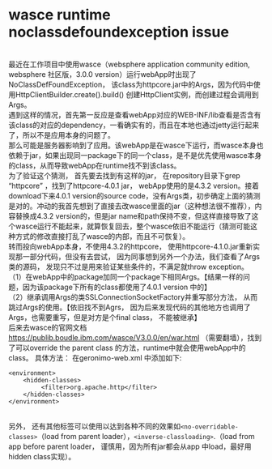  # wasce runtime noclassdefoundexception issue #
<br />最近在工作项目中使用wasce（websphere application community edition, websphere 社区版，3.0.0 version）运行webApp时出现了NoClassDefFoundException， 该class为httpcore.jar中的Args，因为代码中使用HttpClientBuilder.create().build() 创建HttpClient实例，而创建过程会调用到Args。
<br />遇到这样的情况，首先第一反应是查看webApp对应的WEB-INF/lib查看是否含有该class的对应的dependency，一看确实有的，而且在本地也通过jetty运行起来了，所以不是应用本身的问题了。 <br /> 
那么可能是服务器影响到了应用。该webApp是在wasce下运行，而wasce本身也依赖于jar，如果出现同一package下的同一个class，是不是优先使用wasce本身的class，从而导致webApp在runtime找不到该class。 
<br />为了验证这个猜测， 首先要去找到有这样的jar， 在repository目录下grep “httpcore” ，找到了httpcore-4.0.1 jar， webApp使用的是4.3.2 version。接着download下来4.0.1 version的source code，没有Args类，初步确定上面的猜测是对的。冲动的我首先想到了直接去改wasce里面的jar（这种想法很不推荐），内容替换成4.3.2 version的，但是jar name和path保持不变，但这样直接导致了这个wasce运行不能起来，就算恢复回去，整个wasce依旧不能运行（猜测可能这种方式的修改直接打乱了wasce的内部，而且不可恢复）。
<br />转而投向webApp本身，不使用4.3.2的httpcore， 使用httpcore-4.1.0.jar重新实现那一部分代码，但没有去尝试， 因为同事想到另外一个办法，我们查看了Args类的源码， 发现只不过是用来验证某些条件的，不满足就throw exception。<br />
（1）在webApp中的package加同一个package下相同Args。【结果一样的问题，因为该package下所有的class都使用了4.0.1 version 中的】<br />
（2）继承调用Args的类SSLConnectionSocketFactory并重写部分方法， 从而跳过Args的使用。【依旧找不到Agrs， 因为后来发现代码的其他地方也调用了Args，也需要重写，但是对方是个final class， 不能被继承】
<br />后来去wasce的官网文档 https://publib.boudle.ibm.com/wasce/V3.0.0/en/war.html （需要翻墙），找到了可以override the parent class 的方法，runtime中就会使用webApp中的class。
  具体方法： 在geronimo-web.xml 中添加如下:
```
<environment>  
    <hidden-classes>
         <filter>org.apache.http</filter>
    </hidden-classes>
</environment>
```
<br />另外， 还有其他标签可以使用以达到各种不同的效果如`<no-overridable-classes>`（load from parent loader），`<inverse-classloading>`.（load from app before parent loader， 谨慎用，因为所有jar都会从app 中load，最好用hidden class实现）。
